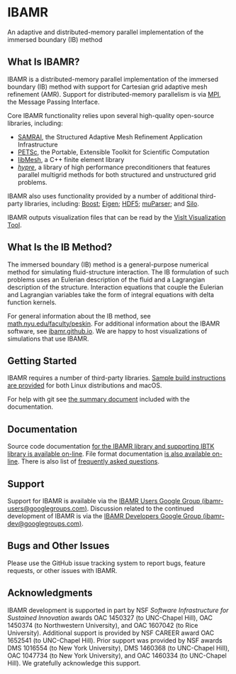 IBAMR
=====

An adaptive and distributed-memory parallel implementation of the immersed boundary (IB) method

What Is IBAMR?
--------------

IBAMR is a distributed-memory parallel implementation of the immersed boundary (IB) method with support for Cartesian grid adaptive mesh refinement (AMR).  Support for distributed-memory parallelism is via [MPI](http://www.mcs.anl.gov/research/projects/mpi), the Message Passing Interface.

Core IBAMR functionality relies upon several high-quality open-source libraries, including:
 * [SAMRAI](https://computing.llnl.gov/projects/samrai), the Structured Adaptive Mesh Refinement Application Infrastructure
 * [PETSc](http://www.mcs.anl.gov/petsc), the Portable, Extensible Toolkit for Scientific Computation
 * [libMesh](http://libmesh.sourceforge.net), a C++ finite element library
 * [*hypre*](https://computing.llnl.gov/projects/hypre-scalable-linear-solvers-multigrid-methods), a library of high performance preconditioners that features parallel multigrid methods for both structured and unstructured grid problems.

IBAMR also uses functionality provided by a number of additional third-party libraries, including: [Boost](http://www.boost.org); [Eigen](http://eigen.tuxfamily.org/index.php); [HDF5](http://www.hdfgroup.org/HDF5); [muParser](https://beltoforion.de/en/muparser/); and [Silo](http://software.llnl.gov/Silo/).

IBAMR outputs visualization files that can be read by the [VisIt Visualization Tool](https://wci.llnl.gov/simulation/computer-codes/visit).

What Is the IB Method?
----------------------

The immersed boundary (IB) method is a general-purpose numerical method for simulating fluid-structure interaction.  The IB formulation of such problems uses an Eulerian description of the fluid and a Lagrangian description of the structure.  Interaction equations that couple the Eulerian and Lagrangian variables take the form of integral equations with delta function kernels.

For general information about the IB method, see [math.nyu.edu/faculty/peskin](http://math.nyu.edu/faculty/peskin).  For additional information about the IBAMR software, see [ibamr.github.io](http://ibamr.github.io).  We are happy to host visualizations of simulations that use IBAMR.

Getting Started
---------------

IBAMR requires a number of third-party
libraries. [Sample build instructions are provided](https://ibamr.github.io/building) for both Linux distributions and macOS. 

For help with git see [the summary document](./doc/git.md) included with the documentation.

Documentation
-------------

Source code documentation [for the IBAMR library and supporting IBTK library is available on-line](http://ibamr.github.io/docs). File format documentation [is also available on-line](https://ibamr.github.io/IBAMR-docs/ibamr/html/class_i_b_a_m_r_1_1_i_b_standard_initializer.html#details).  There is also list of [frequently asked questions](https://ibamr.github.io/faq).

Support
-------

Support for IBAMR is available via the [IBAMR Users Google Group (ibamr-users@googlegroups.com)](http://groups.google.com/group/ibamr-users).  Discussion related to the continued development of IBAMR is via the [IBAMR Developers Google Group (ibamr-dev@googlegroups.com)](http://groups.google.com/group/ibamr-dev).

Bugs and Other Issues
---------------------

Please use the GitHub issue tracking system to report bugs, feature requests, or other issues with IBAMR.

Acknowledgments
---------------

IBAMR development is supported in part by NSF <i>Software Infrastructure for Sustained Innovation</i> awards OAC 1450327 (to UNC-Chapel Hill), OAC 1450374 (to Northwestern University), and OAC 1607042 (to Rice University).  Additional support is provided by NSF CAREER award OAC 1652541 (to UNC-Chapel Hill).  Prior support was provided by NSF awards DMS 1016554 (to New York University), DMS 1460368 (to UNC-Chapel Hill), OAC 1047734 (to New York University), and OAC 1460334 (to UNC-Chapel Hill).  We gratefully acknowledge this support.
